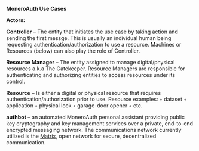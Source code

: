 **MoneroAuth Use Cases**

**Actors:**

**Controller** – The entity that initiates the use case by taking action and sending the first messge. This is usually an individual human being requesting authentication/authorization to use a resource. Machines or Resources (below) can also play the role of Controller.

**Resource Manager** – The entity assigned to manage digital/physical resources a.k.a The Gatekeeper. Resource Managers are responsible for authenticating and authorizing entities to access resources under its control.

**Resource** – Is either a digital or physical resource that requires authentication/authorization prior to use. Resource examples:
        ◦ dataset
        ◦ application
        ◦ physical lock
        ◦ garage-door opener
        ◦ etc.

**authbot** – an automated MoneroAuth personal assistant providing public key cryptography and key management services over a private, end-to-end encrypted messaging network. The communications network currently utilized is the [Matrix](https://matrix.org/), open network for secure, decentralized communication.
